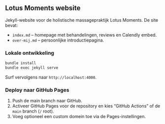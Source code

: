 ## Lotus Moments website

Jekyll-website voor de holistische massagepraktijk Lotus Moments. De site bevat:

- `index.md` – homepage met behandelingen, reviews en Calendly embed.
- `over-mij.md` – persoonlijke introductiepagina.

### Lokale ontwikkeling

```bash
bundle install
bundle exec jekyll serve
```

Surf vervolgens naar `http://localhost:4000`.

### Deploy naar GitHub Pages

1. Push de main branch naar GitHub.
2. Activeer GitHub Pages voor de repository en kies “GitHub Actions” of de `main` branch (`/` root).
3. Voeg optioneel een custom domein toe via de Pages-instellingen.
